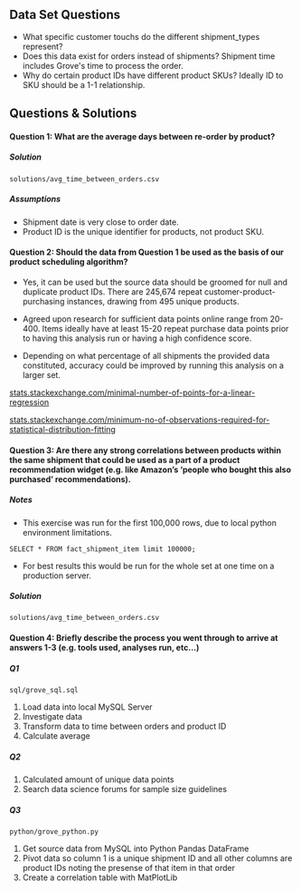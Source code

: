 ## Data Set Questions

-  What specific customer touchs do the different shipment_types represent?
-  Does this data exist for orders instead of shipments? Shipment time includes Grove's time to process the order.
-  Why do certain product IDs have different product SKUs? Ideally ID to SKU should be a 1-1 relationship.


## Questions & Solutions

#### Question 1: What are the average days between re-order by product?

##### Solution
```solutions/avg_time_between_orders.csv```

##### Assumptions

- Shipment date is very close to order date.
- Product ID is the unique identifier for products, not product SKU.

#### Question 2: Should the data from Question 1 be used as the basis of our product scheduling algorithm?

* Yes, it can be used but the source data should be groomed for null and duplicate product IDs.  There are 245,674 repeat customer-product-purchasing instances, drawing from 495 unique products.

* Agreed upon research for sufficient data points online range from 20-400.  Items ideally have at least 15-20 repeat purchase data points prior to having this analysis run or having a high confidence score.

* Depending on what percentage of all shipments the provided data constituted, accuracy could be improved by running this analysis on a larger set.

[stats.stackexchange.com/minimal-number-of-points-for-a-linear-regression](http://stats.stackexchange.com/questions/37833/minimal-number-of-points-for-a-linear-regression)

[stats.stackexchange.com/minimum-no-of-observations-required-for-statistical-distribution-fitting](http://stats.stackexchange.com/questions/55612/minimum-no-of-observations-required-for-statistical-distribution-fitting)

#### Question 3: Are there any strong correlations between products within the same shipment that could be used as a part of a product recommendation widget (e.g. like Amazon’s ‘people who bought this also purchased’ recommendations).

##### Notes
* This exercise was run for the first 100,000 rows, due to local python environment limitations.

``` SELECT * FROM fact_shipment_item limit 100000; ```

* For best results this would be run for the whole set at one time on a production server.

##### Solution

```solutions/avg_time_between_orders.csv```

#### Question 4: Briefly describe the process you went through to arrive at answers 1-3 (e.g. tools used, analyses run, etc…)


##### Q1

```sql/grove_sql.sql```

1. Load data into local MySQL Server
2. Investigate data
3. Transform data to time between orders and product ID
4. Calculate average

##### Q2
1. Calculated amount of unique data points
2. Search data science forums for sample size guidelines

##### Q3

```python/grove_python.py```

1. Get source data from MySQL into Python Pandas DataFrame
2. Pivot data so column 1 is a unique shipment ID and all other columns are product IDs noting the presense of that item in that order
3. Create a correlation table with MatPlotLib
